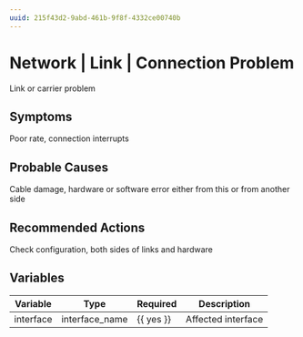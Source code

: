 ```yaml
---
uuid: 215f43d2-9abd-461b-9f8f-4332ce00740b
---
```

# Network | Link | Connection Problem

Link or carrier problem

## Symptoms

Poor rate, connection interrupts

## Probable Causes

Cable damage, hardware or software error either from this or from another side

## Recommended Actions

Check configuration, both sides of links and hardware

## Variables

Variable | Type | Required | Description
--- | --- | --- | ---
interface | interface_name | {{ yes }} | Affected interface
